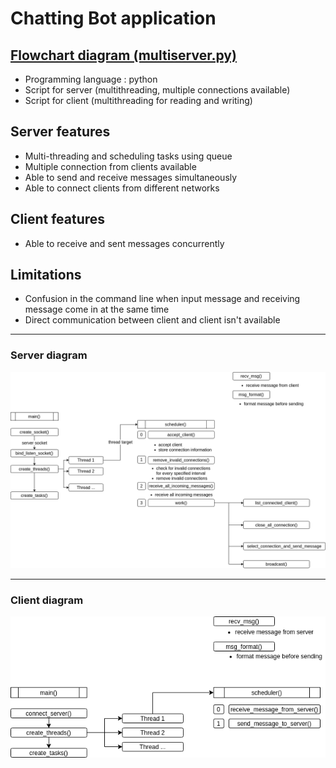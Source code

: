 # Chatting Bot application 

## [Flowchart diagram (multiserver.py)](https://github.com/seonwoo960000/skill_stack/blob/main/Chatting%20Bot/scripts/multiserver.py) 
 * Programming language : python 
 * Script for server (multithreading, multiple connections available) 
 * Script for client (multithreading for reading and writing)

## Server features
 * Multi-threading and scheduling tasks using queue 
 * Multiple connection from clients available
 * Able to send and receive messages simultaneously 
 * Able to connect clients from different networks 

## Client features
 * Able to receive and sent messages concurrently 

## Limitations
 * Confusion in the command line when input message and receiving message come in at the same time
 * Direct communication between client and client isn't available 
*************************************************************************************************************************************
### Server diagram
![Flowchart](diagrams/chatBotServer.png)
*************************************************************************************************************************************
### Client diagram
![Flowchart](diagrams/chatBotClient.png)
